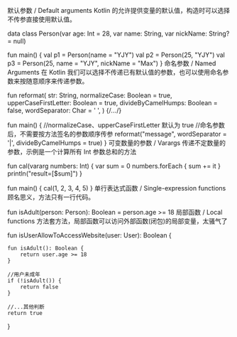 默认参数 / Default arguments
Kotlin 的允许提供变量的默认值，构造时可以选择不传参直接使用默认值。

data class Person(var age: Int = 28, var name: String, var nickName: String? = null)
 
fun main() {
    val p1 = Person(name = "YJY")
    val p2 = Person(25, "YJY")
    val p3 = Person(25, name = "YJY", nickName = "Max")
}
命名参数 / Named Arguments
在 Kotlin 我们可以选择不传递已有默认值的参数，也可以使用命名参数来按随意顺序来传递参数。

fun reformat(
    str: String,
    normalizeCase: Boolean = true,
    upperCaseFirstLetter: Boolean = true,
    divideByCamelHumps: Boolean = false,
    wordSeparator: Char = ' ',
) {/*...*/}
 
fun main() {
    //normalizeCase、upperCaseFirstLetter 默认为 true
    //命名参数后，不需要按方法签名的参数顺序传参
    reformat("message", wordSeparator = '|', divideByCamelHumps = true)
}
可变数量的参数 / Varargs
传递不定数量的参数，示例是一个计算所有 Int 参数总和的方法

fun cal(vararg numbers: Int) {
    var sum = 0
    numbers.forEach {
        sum += it
    }
    println("result=[$sum]")
}
 
fun main() {
    cal(1, 2, 3, 4, 5)
}
单行表达式函数 / Single-expression functions
顾名思义，方法只有一行代码。

fun isAdult(person: Person): Boolean = person.age >= 18
局部函数 / Local functions
方法套方法，局部函数可以访问外部函数(闭包)的局部变量，太骚气了

fun isUserAllowToAccessWebsite(user: User): Boolean {
 
    fun isAdult(): Boolean {
        return user.age >= 18
    }
 
    //用户未成年
    if (!isAdult()) {
        return false
    }
 
    //...其他判断
    return true
}
